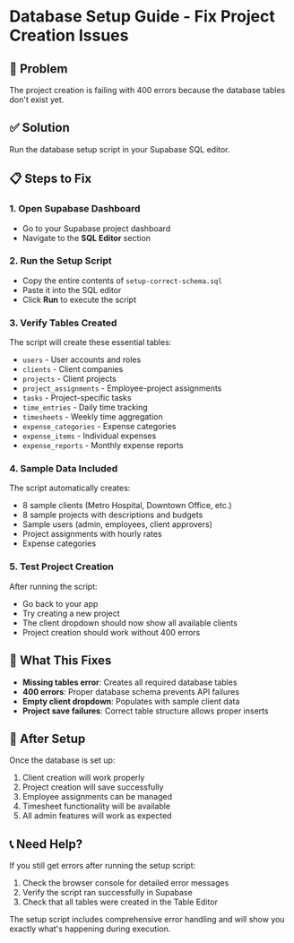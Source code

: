 # Database Setup Guide - Fix Project Creation Issues

## 🚨 Problem
The project creation is failing with 400 errors because the database tables don't exist yet.

## ✅ Solution
Run the database setup script in your Supabase SQL editor.

## 📋 Steps to Fix

### 1. Open Supabase Dashboard
- Go to your Supabase project dashboard
- Navigate to the **SQL Editor** section

### 2. Run the Setup Script
- Copy the entire contents of `setup-correct-schema.sql`
- Paste it into the SQL editor
- Click **Run** to execute the script

### 3. Verify Tables Created
The script will create these essential tables:
- `users` - User accounts and roles
- `clients` - Client companies
- `projects` - Client projects
- `project_assignments` - Employee-project assignments
- `tasks` - Project-specific tasks
- `time_entries` - Daily time tracking
- `timesheets` - Weekly time aggregation
- `expense_categories` - Expense categories
- `expense_items` - Individual expenses
- `expense_reports` - Monthly expense reports

### 4. Sample Data Included
The script automatically creates:
- 8 sample clients (Metro Hospital, Downtown Office, etc.)
- 8 sample projects with descriptions and budgets
- Sample users (admin, employees, client approvers)
- Project assignments with hourly rates
- Expense categories

### 5. Test Project Creation
After running the script:
- Go back to your app
- Try creating a new project
- The client dropdown should now show all available clients
- Project creation should work without 400 errors

## 🔧 What This Fixes

- **Missing tables error**: Creates all required database tables
- **400 errors**: Proper database schema prevents API failures
- **Empty client dropdown**: Populates with sample client data
- **Project save failures**: Correct table structure allows proper inserts

## 🚀 After Setup

Once the database is set up:
1. Client creation will work properly
2. Project creation will save successfully
3. Employee assignments can be managed
4. Timesheet functionality will be available
5. All admin features will work as expected

## 📞 Need Help?

If you still get errors after running the setup script:
1. Check the browser console for detailed error messages
2. Verify the script ran successfully in Supabase
3. Check that all tables were created in the Table Editor

The setup script includes comprehensive error handling and will show you exactly what's happening during execution.
